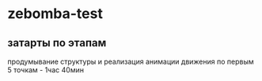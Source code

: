 # zebomba-test
## затарты по этапам

продумывание структуры и реализация анимации движения по первым 5 точкам - 1час 40мин